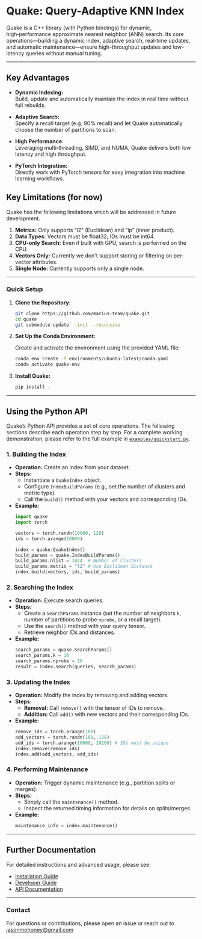 # Quake: Query-Adaptive KNN Index

Quake is a C++ library (with Python bindings) for dynamic, high‑performance approximate nearest neighbor (ANN) search. Its core operations—building a dynamic index, adaptive search, real‑time updates, and automatic maintenance—ensure high-throughput updates and low-latency queries without manual tuning.

---
## Key Advantages

- **Dynamic Indexing:**  
  Build, update and automatically maintain the index in real time without full rebuilds.

- **Adaptive Search:**  
  Specify a recall target (e.g. 90% recall) and let Quake automatically choose the number of partitions to scan.

- **High Performance:**  
  Leveraging multi‑threading, SIMD, and NUMA, Quake delivers both low latency and high throughput.

- **PyTorch Integration:**  
  Directly work with PyTorch tensors for easy integration into machine learning workflows.

##  Key Limitations (for now)

Quake has the following limitations which will be addressed in future development.

1. **Metrics:** Only supports “l2” (Euclidean) and “ip” (inner product).
2. **Data Types:** Vectors must be float32; IDs must be int64.
3. **CPU-only Search:** Even if built with GPU, search is performed on the CPU.
4. **Vectors Only:** Currently we don't support storing or filtering on per-vector attributes.
5. **Single Node:** Currently supports only a single node.

---


### Quick Setup

1. **Clone the Repository:**

   ```bash
   git clone https://github.com/marius-team/quake.git
   cd quake
   git submodule update --init --recursive
   ```

2. **Set Up the Conda Environment:**

   Create and activate the environment using the provided YAML file:

   ```bash
   conda env create -f environments/ubuntu-latest/conda.yaml
   conda activate quake-env
   ```

3. **Install Quake:**

   ```bash
   pip install .
   ```

---

## Using the Python API

Quake’s Python API provides a set of core operations. The following sections describe each operation step by step. For a complete working demonstration, please refer to the full example in [`examples/quickstart.py`](examples/quickstart.py).

### 1. Building the Index

- **Operation:** Create an index from your dataset.
- **Steps:**
    - Instantiate a `QuakeIndex` object.
    - Configure `IndexBuildParams` (e.g., set the number of clusters and metric type).
    - Call the `build()` method with your vectors and corresponding IDs.
- **Example:**
  ```python
  import quake
  import torch
  
  vectors = torch.randn(10000, 128)
  ids = torch.arange(10000)
  
  index = quake.QuakeIndex()
  build_params = quake.IndexBuildParams()
  build_params.nlist = 1024  # Number of clusters
  build_params.metric = "l2" # Use Euclidean distance
  index.build(vectors, ids, build_params)
  ```

### 2. Searching the Index

- **Operation:** Execute search queries.
- **Steps:**
    - Create a `SearchParams` instance (set the number of neighbors `k`, number of partitions to probe `nprobe`, or a recall target).
    - Use the `search()` method with your query tensor.
    - Retrieve neighbor IDs and distances.
- **Example:**
  ```python
  search_params = quake.SearchParams()
  search_params.k = 10
  search_params.nprobe = 10
  result = index.search(queries, search_params)
  ```

### 3. Updating the Index

- **Operation:** Modify the index by removing and adding vectors.
- **Steps:**
    - **Removal:** Call `remove()` with the tensor of IDs to remove.
    - **Addition:** Call `add()` with new vectors and their corresponding IDs.
- **Example:**
  ```python
  remove_ids = torch.arange(100)
  add_vectors = torch.randn(100, 128)
  add_ids = torch.arange(10000, 10100) # IDs must be unique
  index.remove(remove_ids)
  index.add(add_vectors, add_ids)
  ```

### 4. Performing Maintenance

- **Operation:** Trigger dynamic maintenance (e.g., partition splits or merges).
- **Steps:**
    - Simply call the `maintenance()` method.
    - Inspect the returned timing information for details on splits/merges.
- **Example:**
  ```python
  maintenance_info = index.maintenance()
  ```

---

## Further Documentation

For detailed instructions and advanced usage, please see:
- [Installation Guide](./install.rst)
- [Developer Guide](./development_guide.rst)
- [API Documentation](./api.rst)

---
### Contact

For questions or contributions, please open an issue or reach out to jasonmohoney@gmail.com
   
